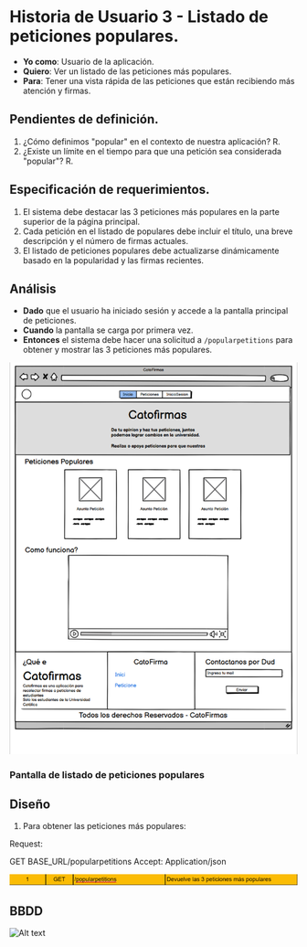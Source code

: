 # Historia de Usuario 3 - Listado de peticiones populares.

- **Yo como**: Usuario de la aplicación.
- **Quiero**: Ver un listado de las peticiones más populares.
- **Para**: Tener una vista rápida de las peticiones que están recibiendo más atención y firmas.

## Pendientes de definición.

1. ¿Cómo definimos "popular" en el contexto de nuestra aplicación?
   R.
2. ¿Existe un límite en el tiempo para que una petición sea considerada "popular"?
   R.

## Especificación de requerimientos.

1. El sistema debe destacar las 3 peticiones más populares en la parte superior de la página principal.
2. Cada petición en el listado de populares debe incluir el título, una breve descripción y el número de firmas actuales.
3. El listado de peticiones populares debe actualizarse dinámicamente basado en la popularidad y las firmas recientes.

## Análisis

- **Dado** que el usuario ha iniciado sesión y accede a la pantalla principal de peticiones.
- **Cuando** la pantalla se carga por primera vez.
- **Entonces** el sistema debe hacer una solicitud a `/popularpetitions` para obtener y mostrar las 3 peticiones más populares.

![Alt text](/historias/pantallas/home_page.png)

### Pantalla de listado de peticiones populares

## Diseño

1. Para obtener las peticiones más populares:

Request:

GET BASE_URL/popularpetitions
Accept: Application/json

![Alt text](/historias/pantallas/API_1_popular_petitions.png)

## BBDD

![Alt text](/historias/pantallas/bbdd_peticiones_destacadas.png.png)
